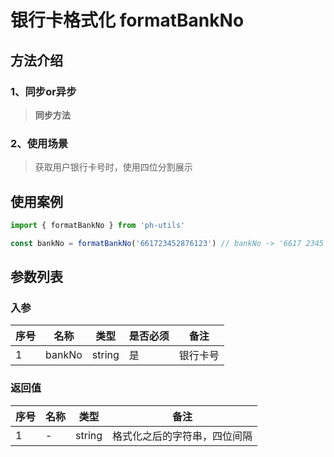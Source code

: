 # 银行卡格式化 formatBankNo

## 方法介绍
### 1、同步or异步
> **同步方法**

### 2、使用场景
> 获取用户银行卡号时，使用四位分割展示

## 使用案例
```js
import { formatBankNo } from 'ph-utils'

const bankNo = formatBankNo('661723452876123') // bankNo -> '6617 2345 2876 123'
```

## 参数列表
### 入参

| 序号 | 名称 | 类型 | 是否必须 | 备注 |
| --- | --- | --- | --- | --- |
| 1 | bankNo | string | 是 | 银行卡号 |

### 返回值

| 序号 | 名称 | 类型 | 备注 |
| --- | --- | --- | --- |
| 1 | - | string | 格式化之后的字符串，四位间隔 |

